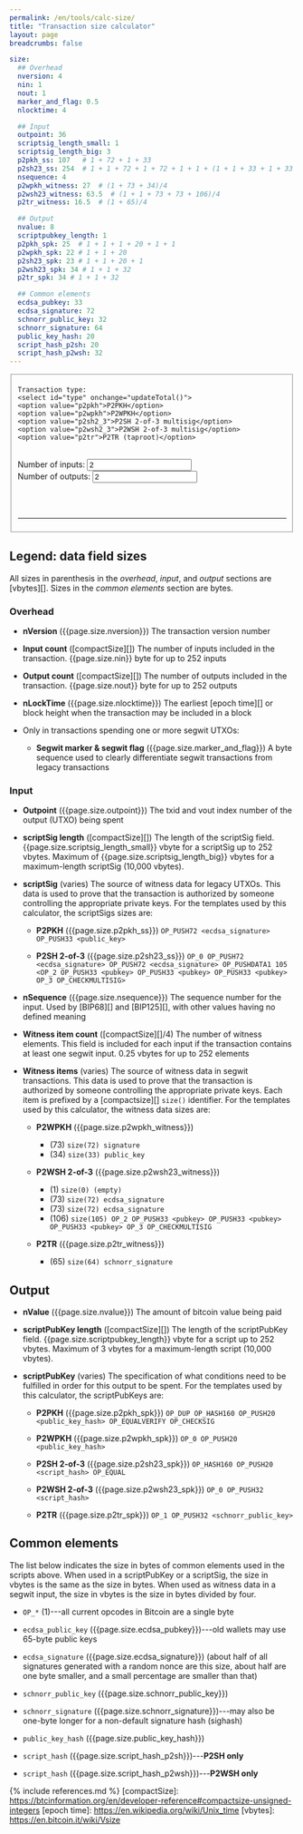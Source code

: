 ```yaml
---
permalink: /en/tools/calc-size/
title: "Transaction size calculator"
layout: page
breadcrumbs: false

size:
  ## Overhead
  nversion: 4
  nin: 1
  nout: 1
  marker_and_flag: 0.5
  nlocktime: 4

  ## Input
  outpoint: 36
  scriptsig_length_small: 1
  scriptsig_length_big: 3
  p2pkh_ss: 107   # 1 + 72 + 1 + 33
  p2sh23_ss: 254  # 1 + 1 + 72 + 1 + 72 + 1 + 1 + (1 + 1 + 33 + 1 + 33 + 1 + 33 + 1 + 1)
  nsequence: 4
  p2wpkh_witness: 27  # (1 + 73 + 34)/4
  p2wsh23_witness: 63.5  # (1 + 1 + 73 + 73 + 106)/4
  p2tr_witness: 16.5  # (1 + 65)/4

  ## Output
  nvalue: 8
  scriptpubkey_length: 1
  p2pkh_spk: 25  # 1 + 1 + 1 + 20 + 1 + 1
  p2wpkh_spk: 22 # 1 + 1 + 20
  p2sh23_spk: 23 # 1 + 1 + 20 + 1
  p2wsh23_spk: 34 # 1 + 1 + 32
  p2tr_spk: 34 # 1 + 1 + 32

  ## Common elements
  ecdsa_pubkey: 33
  ecdsa_signature: 72
  schnorr_public_key: 32
  schnorr_signature: 64
  public_key_hash: 20
  script_hash_p2sh: 20
  script_hash_p2wsh: 32
---
```

<form action="" id="vbytescalc" onsubmit="return false;">
   <fieldset>

    Transaction type:
    <select id="type" onchange="updateTotal()">
    <option value="p2pkh">P2PKH</option>
    <option value="p2wpkh">P2WPKH</option>
    <option value="p2sh2_3">P2SH 2-of-3 multisig</option>
    <option value="p2wsh2_3">P2WSH 2-of-3 multisig</option>
    <option value="p2tr">P2TR (taproot)</option>
   </select>

  <br>
  Number of inputs: <input type="number" id="inputs" min="1" value="2" onchange="updateTotal()"/><br>
  Number of outputs: <input type="number" id="outputs" min="1" value="2" onchange="updateTotal()"/>

  <br><br><hr>
  <div id="result"></div>
  </fieldset>

</form>

## Legend: data field sizes

All sizes in parenthesis in the *overhead*, *input*, and *output*
sections are [vbytes][].  Sizes in the *common elements* section are bytes.

### Overhead

- **nVersion** ({{page.size.nversion}}) The
  transaction version number

- **Input count** ([compactSize][]) The number of inputs included in the
  transaction.  {{page.size.nin}} byte for up to 252
  inputs

- **Output count** ([compactSize][]) The number of outputs included in
  the transaction.  {{page.size.nout}} byte for up to
  252 outputs

- **nLockTime** ({{page.size.nlocktime}}) The earliest [epoch time][] or block
  height when the transaction may be included in a block

- Only in transactions spending one or more segwit UTXOs:

    - **Segwit marker & segwit flag** ({{page.size.marker_and_flag}}) A
      byte sequence used to clearly differentiate segwit transactions
      from legacy transactions

### Input

- **Outpoint** ({{page.size.outpoint}}) The txid and vout index number
  of the output (UTXO) being spent

- **scriptSig length** ([compactSize][]) The length of the scriptSig
  field.  {{page.size.scriptsig_length_small}} vbyte for a scriptSig up to 252
  vbytes.  Maximum of {{page.size.scriptsig_length_big}} vbytes for a maximum-length scriptSig (10,000 vbytes).

- **scriptSig** (varies) The source of witness data for legacy UTXOs.
  This data is used to prove that the transaction is authorized by
  someone controlling the appropriate private keys.  For the templates
  used by this calculator, the scriptSigs sizes are:

    - **P2PKH** ({{page.size.p2pkh_ss}})
      `OP_PUSH72 <ecdsa_signature> OP_PUSH33 <public_key>`

    - **P2SH 2-of-3** ({{page.size.p2sh23_ss}}) `OP_0 OP_PUSH72 <ecdsa_signature> OP_PUSH72 <ecdsa_signature> OP_PUSHDATA1 105 <OP_2 OP_PUSH33 <pubkey> OP_PUSH33 <pubkey> OP_PUSH33 <pubkey> OP_3 OP_CHECKMULTISIG>`


- **nSequence** ({{page.size.nsequence}}) The sequence number for the
  input.  Used by [BIP68][] and [BIP125][], with other values having no
  defined meaning

- **Witness item count** ([compactSize][]/4) The number of witness
  elements.  This field is included for each input if the transaction
  contains at least one segwit input. 0.25 vbytes for up to 252 elements

- **Witness items** (varies) The source of witness data in segwit
  transactions.  This data is used to prove that the transaction is
  authorized by someone controlling the appropriate private keys.
  Each item is prefixed by a [compactsize][] `size()` identifier.  For
  the templates used by this calculator, the witness data sizes are:

    - **P2WPKH** ({{page.size.p2wpkh_witness}})
        - (73) `size(72) signature`
        - (34) `size(33) public_key`

    - **P2WSH 2-of-3** ({{page.size.p2wsh23_witness}})
        - (1) `size(0) (empty)`
        - (73) `size(72) ecdsa_signature`
        - (73) `size(72) ecdsa_signature`
        - (106) `size(105) OP_2 OP_PUSH33 <pubkey> OP_PUSH33 <pubkey> OP_PUSH33 <pubkey> OP_3 OP_CHECKMULTISIG`

    - **P2TR** ({{page.size.p2tr_witness}})
        - (65) `size(64) schnorr_signature`

## Output

- **nValue** ({{page.size.nvalue}}) The amount of bitcoin value being paid

- **scriptPubKey length** ([compactSize][]) The length of the
  scriptPubKey field.  {{page.size.scriptpubkey_length}} vbyte for a
  script up to 252 vbytes.  Maximum of 3 vbytes for a maximum-length
  script (10,000 vbytes).

- **scriptPubKey** (varies) The specification of what conditions need to
  be fulfilled in order for this output to be spent.  For the templates
  used by this calculator, the scriptPubKeys are:

    - **P2PKH** ({{page.size.p2pkh_spk}}) `OP_DUP OP_HASH160
      OP_PUSH20 <public_key_hash> OP_EQUALVERIFY OP_CHECKSIG`

    - **P2WPKH** ({{page.size.p2wpkh_spk}}) `OP_0 OP_PUSH20 <public_key_hash>`

    - **P2SH 2-of-3** ({{page.size.p2sh23_spk}}) `OP_HASH160
      OP_PUSH20 <script_hash> OP_EQUAL`

    - **P2WSH 2-of-3** ({{page.size.p2wsh23_spk}}) `OP_0 OP_PUSH32 <script_hash>`

    - **P2TR** ({{page.size.p2tr_spk}}) `OP_1 OP_PUSH32 <schnorr_public_key>`

## Common elements

The list below indicates the size in bytes of common elements used in
the scripts above.  When used in a scriptPubKey or a scriptSig, the size
in vbytes is the same as the size in bytes.  When used as witness data
in a segwit input, the size in vbytes is the size in bytes divided by
four.

- `OP_*` (1)---all current opcodes in Bitcoin are a single byte

- `ecdsa_public_key` ({{page.size.ecdsa_pubkey}})---old wallets may use 65-byte public keys

- `ecdsa_signature` ({{page.size.ecdsa_signature}}) (about half of all
  signatures generated with a random nonce are this size, about half are
  one byte smaller, and a small percentage are smaller than that)

- `schnorr_public_key` ({{page.size.schnorr_public_key}})

- `schnorr_signature` ({{page.size.schnorr_signature}})---may also be
  one-byte longer for a non-default signature hash (sighash)

- `public_key_hash` ({{page.size.public_key_hash}})

- `script_hash` ({{page.size.script_hash_p2sh}})---**P2SH only**

- `script_hash` ({{page.size.script_hash_p2wsh}})---**P2WSH only**

<script>
function calculateTotal(type, inputs, outputs) {
  var types = new Array();

  types["p2pkh"] = {
    "input": (
      {{page.size.outpoint}}
      + {{page.size.scriptsig_length_small}}
      + {{page.size.p2pkh_ss}}
      + {{page.size.nsequence}}
    ),
    "output": (
        {{page.size.nvalue}}
      + {{page.size.scriptpubkey_length}}
      + {{page.size.p2pkh_spk}}
    ),
    "segwit": false
  };

  types["p2wpkh"] = {
    "input": (
      {{page.size.outpoint}}
      + {{page.size.scriptsig_length_small}}
      + {{page.size.p2wpkh_witness}}
      + {{page.size.nsequence}}
    ),
    "output": (
        {{page.size.nvalue}}
      + {{page.size.scriptpubkey_length}}
      + {{page.size.p2wpkh_spk}}
    ),
    "segwit": true
  };

  types["p2sh2_3"] = {
    "input": (
        {{page.size.outpoint}}
      + {{page.size.scriptsig_length_big}}
      + {{page.size.p2sh23_ss}}
      + {{page.size.nsequence}}
    ),
    "output": (
        {{page.size.nvalue}}
      + {{page.size.scriptpubkey_length}}
      + {{page.size.p2sh23_spk}}
    ),
    "segwit": false
  };

  types["p2wsh2_3"] = {
    "input": (
        {{page.size.outpoint}}
      + {{page.size.scriptpubkey_length}}
      + {{page.size.p2wsh23_witness}}
      + {{page.size.nsequence}}
    ),
    "output": (
        {{page.size.nvalue}}
      + {{page.size.scriptpubkey_length}}
      + {{page.size.p2wsh23_spk}}
    ),
    "segwit": true
  };

  types["p2tr"] = {
    "input": (
        {{page.size.outpoint}}
      + {{page.size.scriptsig_length_small}}
      + {{page.size.p2tr_witness}}
      + {{page.size.nsequence}}
    ),
    "output": (
        {{page.size.nvalue}}
      + {{page.size.scriptpubkey_length}}
      + {{page.size.p2tr_spk}}
    ),
    "segwit": true
  };

  // Calculate the size of each input and output
  input_size = types[type].input;
  output_size = types[type].output;

  // Calculate the transaction's overhead (the size independent of inputs and outputs)
  if (types[type].segwit == true) {
    witness_flag = {{page.size.marker_and_flag}};  // segwit marker, segwit flag
  } else  {
    witness_flag = 0;
  }
  overhead = (
      {{page.size.nversion}} // nVersion
    + {{page.size.nin}} // number of inputs, TODO: increase for >252 inputs
    + {{page.size.nout}} // number of outputs, TODO: increase for >252 outputs
    + {{page.size.nlocktime}} // nLockTime
    + witness_flag
  )

  size = overhead + input_size * inputs + output_size * outputs;

  return {
    "size": size,
    "overhead": overhead,
    "inputs": inputs,
    "input_size": input_size,
    "outputs": outputs,
    "output_size": output_size
  }
}

// Retrieve form and update results
function updateTotal() {
  var types = new Array();
  // Get the form
  var form = document.forms["vbytescalc"];

  // The input/output type
  // TODO: maybe allow the input type to be different from the output
  //       type, or multiple inputs of different types (or multiple
  //       outputs of different types)
  var type = form.elements["type"].value;
  // The number of inputs and outputs
  var inputs = form.elements["inputs"].value;
  if (inputs != "") {
    inputs = parseInt(inputs);
  } else {
    inputs = 0;
  }
  var outputs = form.elements["outputs"].value;
  if (outputs != "") {
    outputs = parseInt(outputs);
  } else {
    outputs = 0;
  }

  var results = calculateTotal(type, inputs, outputs);
  document.getElementById('result').innerHTML = (
    "<b>Total size:</b> " + results.size + " vbytes<br><br>"
    +  "<table>"
    + "  <tr>"
    + "    <th>Part</th>"
    + "    <th>Count</th>"
    + "    <th>Size (vbytes)</th>"
    + "    <th>Total vbytes</th>"
    + "  </tr>"
    + "<tr><td>Overhead</td><td>1</td><td>" + results.overhead + "</td><td>" + results.overhead + "</td></tr>"
    + "<tr><td>Inputs</td><td>" + results.inputs + "</td><td>" + results.input_size + "</td><td>" + results.inputs * results.input_size + "</td></tr>"
    + "<tr><td>Outputs</td><td>" + results.outputs + "</td><td>" + results.output_size + "</td><td>" + results.outputs * results.output_size + "</td></tr>"
    + "</table>"
  );
}

// For now, call this option manually from a console in your browser
// TODO: automatically run test via Makefile
function testSizes() {
  // txid: 4f10b3fc7b03a5362e40999097d5b43b9d99cb34c02fb3fe6fc2f8eff5d5224a
  console.assert(226 == calculateTotal("p2pkh", 1, 2).size, "1-in, 2-out P2PKH unexpected size");

  // txid: b169e4616d00bb27242093ec1749d5e8f69236bf704eadce3126e3b5f42107f9
  console.assert(562/4 == calculateTotal("p2wpkh", 1, 2).size, "1-in, 2-out P2WPKH unexpected size");
  // txid: b6eba343d238b7581ad9f8a8c3826eb13f0e94cd5a701fe03baded82920ac6d8
  console.assert(710/4 == calculateTotal("p2wpkh", 2, 1).size, "2-in, 1-out P2WPKH unexpected size");


  // txid: c48c1a33a6e8a05d8b69b84c6532ad2ac06f0c5d0fa931523090b97d9de86e80
  console.assert(371 == calculateTotal("p2sh2_3", 1, 2).size, "1-in, 2-out P2SH 2-of-3 unexpected size");

  // txid: 13eba154725924a83f95a00abb716fd9587ca6e099f289e3578596c78c831338
  console.assert(804/4 == calculateTotal("p2wsh2_3", 1, 2).size, "1-in, 2-out P2WSH 2-of-3 unexpected size");

  console.log("All tests run");
  return true;
}

// Calculate the result for the default form parameters
updateTotal();
</script>

{% include references.md %}
[compactSize]: https://btcinformation.org/en/developer-reference#compactsize-unsigned-integers
[epoch time]: https://en.wikipedia.org/wiki/Unix_time
[vbytes]: https://en.bitcoin.it/wiki/Vsize

